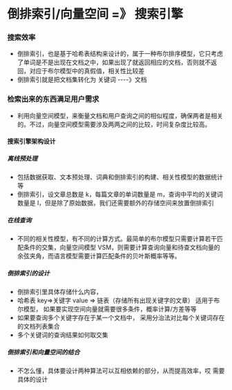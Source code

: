 # 倒排索引/向量空间 =》 搜索引擎
### 搜索效率 
- 倒排索引，也是基于哈希表结构来设计的，属于一种布尔排序模型，它只考虑了单词是不是出现在文档之中，如果出现了就返回相应的文档，否则就不返回，对应于布尔模型中的真假值，相关性比较差
- 倒排索引就是把文档集转化为 关键词 ----》文档
### 检索出来的东西满足用户需求
- 利用向量空间模型，来衡量文档和用户查询之间的相似程度，确保两者是相关的。不过，向量空间模型需要涉及两两之间的比较，时间复杂度比较高。

#### 搜索引擎架构设计
##### 离线预处理
- 包括数据获取、文本预处理、词典和倒排索引的构建、相关性模型的数据统计等
- 倒排索引，设文章总数是 k，每篇文章的单词数量是 m，查询中平均的关键词数量是 l，但是除了原始数据，我们还需要额外的存储空间来放置倒排索引
##### 在线查询
- 不同的相关性模型，有不同的计算方式。最简单的布尔模型只需要计算若干匹配条件的交集，向量空间模型 VSM，则需要计算查询向量和待查文档向量的余弦夹角，而语言模型需要计算匹配条件的贝叶斯概率等等。
##### 倒排索引的设计
- 倒排索引里具体存储什么内容，
- 哈希表 key=>关键字   value => 链表（存储所有出现关键字的文章）  适用于布尔模型， 如果要实现空间向量就需要很多条件，概率计算/方差等等
- 如果要查询多个关键字存在于某一个文档中， 采用分治法对比每个关键词存在的文档列表集合
- 多个关键词的查询结果如何取交集
##### 倒排索引和向量空间的结合
- 不怎么懂，具体要设计两种算法可以互相依赖的部分，从而提高效率，哎 需要具体的设计